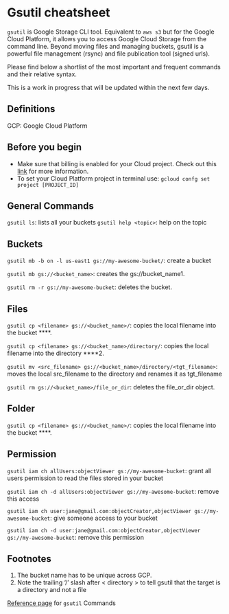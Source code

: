# Gsutil cheatsheet
`gsutil` is Google Storage CLI tool. Equivalent to `aws s3` but for the Google Cloud Platform, it allows you to access Google Cloud Storage from the command line. Beyond moving files and managing buckets, gsutil is a powerful file management (rsync) and file publication tool (signed urls).

Please find below a shortlist of the most important and frequent commands and their relative syntax.

This is a work in progress that will be updated within the next few days.



## Definitions
GCP: Google Cloud Platform
## Before you begin
* Make sure that billing is enabled for your Cloud project. Check out this [link](https://cloud.google.com/storage/docs/discover-object-storage-gsutil?cloudshell=true) for more information.
* To set your Cloud Platform project in terminal use: `gcloud confg set project [PROJECT_ID]`
## General Commands

`gsutil ls`: lists all your buckets
`gsutil help <topic>`: help on the topic

## Buckets
`gsutil mb -b on -l us-east1 gs://my-awesome-bucket/`: create a bucket

`gsutil mb gs://<bucket_name>`: creates the gs://bucket_name1.

`gsutil rm -r gs://my-awesome-bucket`: deletes the bucket.


## Files
`gsutil cp <filename> gs://<bucket_name>/`: copies the local filename into the bucket ****.

`gsutil cp <filename> gs://<bucket_name>/directory/`: copies the local filename into the directory ****2.

`gsutil mv <src_filename> gs://<bucket_name>/directory/<tgt_filename>`: moves the local src_filename to the directory and renames it as tgt_filename

`gsutil rm gs://<bucket_name>/file_or_dir`: deletes the file_or_dir object.

## Folder
`gsutil cp <filename> gs://<bucket_name>/`: copies the local filename into the bucket ****.

## Permission
`gsutil iam ch allUsers:objectViewer gs://my-awesome-bucket`: grant all users permission to read the files stored in your bucket

`gsutil iam ch -d allUsers:objectViewer gs://my-awesome-bucket`: remove this access

`gsutil iam ch user:jane@gmail.com:objectCreator,objectViewer gs://my-awesome-bucket`: give someone access to your bucket

`gsutil iam ch -d user:jane@gmail.com:objectCreator,objectViewer gs://my-awesome-bucket`: remove this permission


## Footnotes
1. The bucket name has to be unique across GCP.
2. Note the trailing ‘/’ slash after < directory > to tell gsutil that the target is a directory and not a file

[Reference page](https://cloud.google.com/storage/docs/gsutil/commands/acl) for `gsutil` Commands
